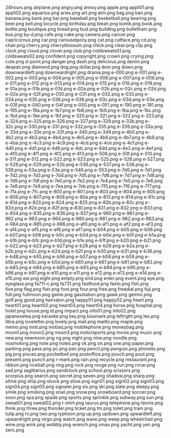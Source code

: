 24hours.png
airplane.png
angry.png
annoy.png
apple.png
appli01.png
appli02.png
aquarius.png
aries.png
art.png
atm.png
bag.png
ban.png
banana.png
bank.png
bar.png
baseball.png
basketball.png
bearing.png
beer.png
bell.png
bicycle.png
birthday.png
bleah.png
bomb.png
book.png
bottle.png
boutique.png
bread.png
bud.png
building.png
bullettrain.png
bus.png
by-d.png
cafe.png
cake.png
camera.png
cancer.png
capricornus.png
car.png
carouselpony.png
cat.png
catface.png
cd.png
chair.png
cherry.png
cherryblossom.png
chick.png
clear.png
clip.png
clock.png
cloud.png
clover.png
club.png
coldsweats01.png
coldsweats02.png
confident.png
copyright.png
crown.png
crying.png
cute.png
d-point.png
danger.png
dash.png
delicious.png
denim.png
despair.png
diamond.png
dog.png
dollar.png
door.png
down.png
downwardleft.png
downwardright.png
drama.png
e-000.png
e-001.png
e-002.png
e-003.png
e-004.png
e-005.png
e-006.png
e-007.png
e-008.png
e-011.png
e-012.png
e-013.png
e-014.png
e-015.png
e-018.png
e-019.png
e-01a.png
e-01b.png
e-01d.png
e-02a.png
e-02b.png
e-02c.png
e-02d.png
e-02e.png
e-02f.png
e-030.png
e-031.png
e-032.png
e-033.png
e-034.png
e-035.png
e-036.png
e-038.png
e-03c.png
e-03d.png
e-03e.png
e-03f.png
e-040.png
e-04f.png
e-050.png
e-051.png
e-190.png
e-191.png
e-195.png
e-19a.png
e-1b7.png
e-1b8.png
e-1b9.png
e-1ba.png
e-1bc.png
e-1bd.png
e-1be.png
e-1bf.png
e-320.png
e-321.png
e-322.png
e-323.png
e-324.png
e-325.png
e-326.png
e-327.png
e-329.png
e-32b.png
e-32c.png
e-330.png
e-331.png
e-332.png
e-335.png
e-339.png
e-33a.png
e-33d.png
e-33e.png
e-33f.png
e-340.png
e-349.png
e-4b0.png
e-4b2.png
e-4b3.png
e-4b4.png
e-4b5.png
e-4b6.png
e-4b7.png
e-4b9.png
e-4ba.png
e-4c3.png
e-4c9.png
e-4cd.png
e-4ce.png
e-4cf.png
e-4d0.png
e-4d1.png
e-4d6.png
e-4dc.png
e-4dd.png
e-4e2.png
e-4ef.png
e-4f0.png
e-4f1.png
e-4f2.png
e-4f3.png
e-506.png
e-50f.png
e-510.png
e-511.png
e-512.png
e-522.png
e-523.png
e-525.png
e-526.png
e-527.png
e-528.png
e-529.png
e-52b.png
e-536.png
e-537.png
e-538.png
e-539.png
e-53a.png
e-53e.png
e-546.png
e-553.png
e-7d0.png
e-7d1.png
e-7d2.png
e-7d3.png
e-7d4.png
e-7d5.png
e-7d6.png
e-7d7.png
e-7d8.png
e-7d9.png
e-7df.png
e-7e0.png
e-7e2.png
e-7e4.png
e-7e5.png
e-7e6.png
e-7e8.png
e-7e9.png
e-7ea.png
e-7eb.png
e-7f5.png
e-7f6.png
e-7f7.png
e-7fa.png
e-7fc.png
e-800.png
e-801.png
e-803.png
e-804.png
e-805.png
e-806.png
e-807.png
e-808.png
e-80a.png
e-813.png
e-814.png
e-81c.png
e-81d.png
e-823.png
e-824.png
e-825.png
e-82b.png
e-82c.png
e-82d.png
e-82e.png
e-82f.png
e-830.png
e-831.png
e-832.png
e-833.png
e-834.png
e-835.png
e-836.png
e-837.png
e-960.png
e-961.png
e-962.png
e-963.png
e-964.png
e-980.png
e-981.png
e-982.png
e-983.png
e-984.png
e-985.png
e-986.png
e-af0.png
e-af1.png
e-af2.png
e-af3.png
e-af4.png
e-af5.png
e-af6.png
e-af7.png
e-b04.png
e-b05.png
e-b06.png
e-b07.png
e-b08.png
e-b0c.png
e-b0d.png
e-b0e.png
e-b0f.png
e-b1a.png
e-b1b.png
e-b1c.png
e-b1d.png
e-b1e.png
e-b1f.png
e-b20.png
e-b21.png
e-b22.png
e-b23.png
e-b27.png
e-b28.png
e-b29.png
e-b2a.png
e-b2b.png
e-b2c.png
e-b2d.png
e-b2f.png
e-b30.png
e-b31.png
e-b36.png
e-b48.png
e-b55.png
e-b56.png
e-b57.png
e-b58.png
e-b59.png
e-b5b.png
e-b5c.png
e-b5d.png
e-b60.png
e-b61.png
e-b81.png
e-b82.png
e-b83.png
e-b84.png
e-b85.png
e-b93.png
e-b94.png
e-b95.png
e-b96.png
e-b97.png
e-e10.png
e-e11.png
e-e12.png
e-e13.png
e-e14.png
e-e15.png
ear.png
eight.png
empty.png
end.png
enter.png
event.png
eye.png
eyeglass.png
fa711-c.png
fa731.png
fastfood.png
faxto.png
fish.png
five.png
flag.png
flair.png
foot.png
four.png
free.png
freedial.png
fuji.png
full.png
fullmoon.png
game.png
gasstation.png
gawk.png
gemini.png
golf.png
good.png
hairsalon.png
happy01.png
happy02.png
heart.png
heart01.png
heart02.png
heart03.png
heart04.png
horse.png
hospital.png
hotel.png
house.png
id.png
impact.png
info01.png
info02.png
japanesetea.png
karaoke.png
key.png
kissmark.png
leftright.png
leo.png
libra.png
loveletter.png
lovely.png
mail.png
mailto.png
maple.png
memo.png
mist.png
mobaq.png
mobilephone.png
moneybag.png
moon1.png
moon2.png
moon3.png
motorsports.png
movie.png
music.png
new.png
newmoon.png
ng.png
night.png
nine.png
noodle.png
nosmoking.png
note.png
notes.png
ok.png
on.png
one.png
paper.png
parking.png
pass.png
pc.png
pen.png
pencil.png
penguin.png
phoneto.png
pig.png
pisces.png
pocketbell.png
postoffice.png
pouch.png
pout.png
present.png
punch.png
r-mark.png
rain.png
recycle.png
restaurant.png
ribbon.png
riceball.png
ring.png
rock.png
rouge.png
run.png
rvcar.png
sad.png
sagittarius.png
sandclock.png
school.png
scissors.png
scorpius.png
search.png
secret.png
seven.png
shadow.png
sharp.png
shine.png
ship.png
shock.png
shoe.png
sign01.png
sign02.png
sign03.png
sign04.png
sign05.png
signaler.png
six.png
ski.png
slate.png
sleepy.png
smile.png
smoking.png
snail.png
snow.png
snowboard.png
soccer.png
soon.png
spa.png
spade.png
sports.png
sprinkle.png
subway.png
sun.png
sweat01.png
sweat02.png
t-shirt.png
taurus.png
telephone.png
tennis.png
think.png
three.png
thunder.png
ticket.png
tm.png
toilet.png
train.png
tulip.png
tv.png
two.png
typhoon.png
up.png
updown.png
upwardleft.png
upwardright.png
virgo.png
watch.png
wave.png
weep.png
wheelchair.png
wine.png
wink.png
wobbly.png
wrench.png
xmas.png
yacht.png
yen.png
zero.png
